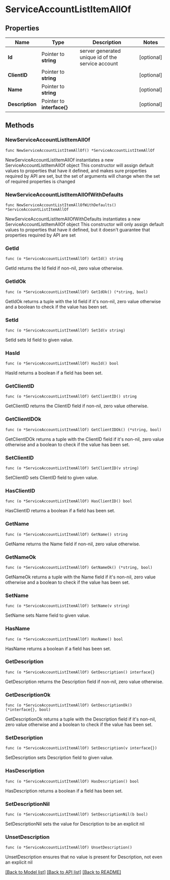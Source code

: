 # ServiceAccountListItemAllOf

## Properties

Name | Type | Description | Notes
------------ | ------------- | ------------- | -------------
**Id** | Pointer to **string** | server generated unique id of the service account | [optional] 
**ClientID** | Pointer to **string** |  | [optional] 
**Name** | Pointer to **string** |  | [optional] 
**Description** | Pointer to **interface{}** |  | [optional] 

## Methods

### NewServiceAccountListItemAllOf

`func NewServiceAccountListItemAllOf() *ServiceAccountListItemAllOf`

NewServiceAccountListItemAllOf instantiates a new ServiceAccountListItemAllOf object
This constructor will assign default values to properties that have it defined,
and makes sure properties required by API are set, but the set of arguments
will change when the set of required properties is changed

### NewServiceAccountListItemAllOfWithDefaults

`func NewServiceAccountListItemAllOfWithDefaults() *ServiceAccountListItemAllOf`

NewServiceAccountListItemAllOfWithDefaults instantiates a new ServiceAccountListItemAllOf object
This constructor will only assign default values to properties that have it defined,
but it doesn't guarantee that properties required by API are set

### GetId

`func (o *ServiceAccountListItemAllOf) GetId() string`

GetId returns the Id field if non-nil, zero value otherwise.

### GetIdOk

`func (o *ServiceAccountListItemAllOf) GetIdOk() (*string, bool)`

GetIdOk returns a tuple with the Id field if it's non-nil, zero value otherwise
and a boolean to check if the value has been set.

### SetId

`func (o *ServiceAccountListItemAllOf) SetId(v string)`

SetId sets Id field to given value.

### HasId

`func (o *ServiceAccountListItemAllOf) HasId() bool`

HasId returns a boolean if a field has been set.

### GetClientID

`func (o *ServiceAccountListItemAllOf) GetClientID() string`

GetClientID returns the ClientID field if non-nil, zero value otherwise.

### GetClientIDOk

`func (o *ServiceAccountListItemAllOf) GetClientIDOk() (*string, bool)`

GetClientIDOk returns a tuple with the ClientID field if it's non-nil, zero value otherwise
and a boolean to check if the value has been set.

### SetClientID

`func (o *ServiceAccountListItemAllOf) SetClientID(v string)`

SetClientID sets ClientID field to given value.

### HasClientID

`func (o *ServiceAccountListItemAllOf) HasClientID() bool`

HasClientID returns a boolean if a field has been set.

### GetName

`func (o *ServiceAccountListItemAllOf) GetName() string`

GetName returns the Name field if non-nil, zero value otherwise.

### GetNameOk

`func (o *ServiceAccountListItemAllOf) GetNameOk() (*string, bool)`

GetNameOk returns a tuple with the Name field if it's non-nil, zero value otherwise
and a boolean to check if the value has been set.

### SetName

`func (o *ServiceAccountListItemAllOf) SetName(v string)`

SetName sets Name field to given value.

### HasName

`func (o *ServiceAccountListItemAllOf) HasName() bool`

HasName returns a boolean if a field has been set.

### GetDescription

`func (o *ServiceAccountListItemAllOf) GetDescription() interface{}`

GetDescription returns the Description field if non-nil, zero value otherwise.

### GetDescriptionOk

`func (o *ServiceAccountListItemAllOf) GetDescriptionOk() (*interface{}, bool)`

GetDescriptionOk returns a tuple with the Description field if it's non-nil, zero value otherwise
and a boolean to check if the value has been set.

### SetDescription

`func (o *ServiceAccountListItemAllOf) SetDescription(v interface{})`

SetDescription sets Description field to given value.

### HasDescription

`func (o *ServiceAccountListItemAllOf) HasDescription() bool`

HasDescription returns a boolean if a field has been set.

### SetDescriptionNil

`func (o *ServiceAccountListItemAllOf) SetDescriptionNil(b bool)`

 SetDescriptionNil sets the value for Description to be an explicit nil

### UnsetDescription
`func (o *ServiceAccountListItemAllOf) UnsetDescription()`

UnsetDescription ensures that no value is present for Description, not even an explicit nil

[[Back to Model list]](../README.md#documentation-for-models) [[Back to API list]](../README.md#documentation-for-api-endpoints) [[Back to README]](../README.md)


